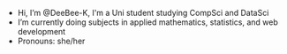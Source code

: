 - Hi, I’m @DeeBee-K, I'm a Uni student studying CompSci and DataSci
- I’m currently doing subjects in applied mathematics, statistics, and web development
- Pronouns: she/her
